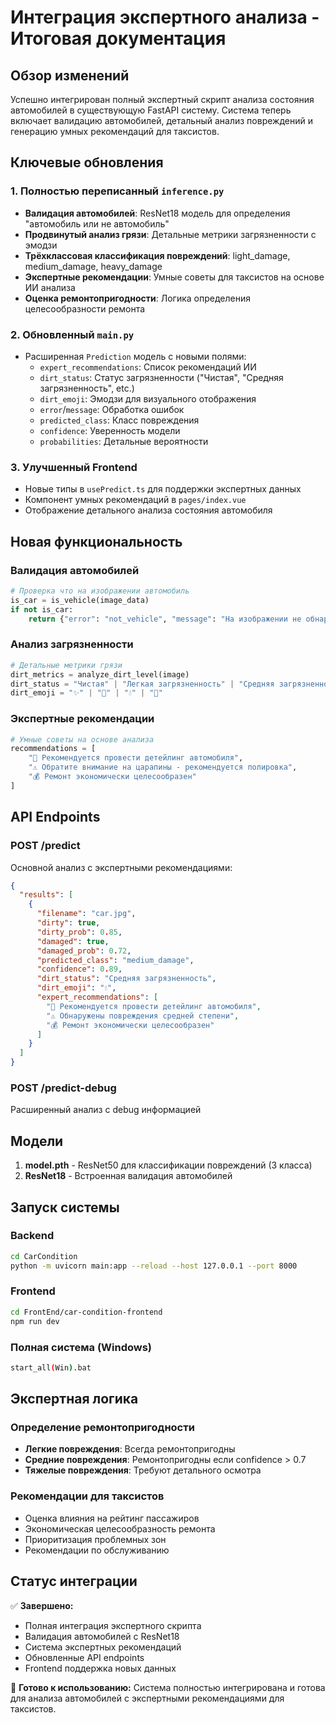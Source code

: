 # Интеграция экспертного анализа - Итоговая документация

## Обзор изменений

Успешно интегрирован полный экспертный скрипт анализа состояния автомобилей в существующую FastAPI систему. Система теперь включает валидацию автомобилей, детальный анализ повреждений и генерацию умных рекомендаций для таксистов.

## Ключевые обновления

### 1. Полностью переписанный `inference.py`

- **Валидация автомобилей**: ResNet18 модель для определения "автомобиль или не автомобиль"
- **Продвинутый анализ грязи**: Детальные метрики загрязненности с эмодзи
- **Трёхклассовая классификация повреждений**: light_damage, medium_damage, heavy_damage
- **Экспертные рекомендации**: Умные советы для таксистов на основе ИИ анализа
- **Оценка ремонтопригодности**: Логика определения целесообразности ремонта

### 2. Обновленный `main.py`

- Расширенная `Prediction` модель с новыми полями:
  - `expert_recommendations`: Список рекомендаций ИИ
  - `dirt_status`: Статус загрязненности ("Чистая", "Средняя загрязненность", etc.)
  - `dirt_emoji`: Эмодзи для визуального отображения
  - `error`/`message`: Обработка ошибок
  - `predicted_class`: Класс повреждения
  - `confidence`: Уверенность модели
  - `probabilities`: Детальные вероятности

### 3. Улучшенный Frontend

- Новые типы в `usePredict.ts` для поддержки экспертных данных
- Компонент умных рекомендаций в `pages/index.vue`
- Отображение детального анализа состояния автомобиля

## Новая функциональность

### Валидация автомобилей

```python
# Проверка что на изображении автомобиль
is_car = is_vehicle(image_data)
if not is_car:
    return {"error": "not_vehicle", "message": "На изображении не обнаружен автомобиль"}
```

### Анализ загрязненности

```python
# Детальные метрики грязи
dirt_metrics = analyze_dirt_level(image)
dirt_status = "Чистая" | "Легкая загрязненность" | "Средняя загрязненность" | "Сильная загрязненность"
dirt_emoji = "✨" | "🌟" | "💧" | "🧽"
```

### Экспертные рекомендации

```python
# Умные советы на основе анализа
recommendations = [
    "🚗 Рекомендуется провести детейлинг автомобиля",
    "⚠️ Обратите внимание на царапины - рекомендуется полировка",
    "💰 Ремонт экономически целесообразен"
]
```

## API Endpoints

### POST /predict

Основной анализ с экспертными рекомендациями:

```json
{
  "results": [
    {
      "filename": "car.jpg",
      "dirty": true,
      "dirty_prob": 0.85,
      "damaged": true,
      "damaged_prob": 0.72,
      "predicted_class": "medium_damage",
      "confidence": 0.89,
      "dirt_status": "Средняя загрязненность",
      "dirt_emoji": "💧",
      "expert_recommendations": [
        "🚗 Рекомендуется провести детейлинг автомобиля",
        "⚠️ Обнаружены повреждения средней степени",
        "💰 Ремонт экономически целесообразен"
      ]
    }
  ]
}
```

### POST /predict-debug

Расширенный анализ с debug информацией

## Модели

1. **model.pth** - ResNet50 для классификации повреждений (3 класса)
2. **ResNet18** - Встроенная валидация автомобилей

## Запуск системы

### Backend

```bash
cd CarCondition
python -m uvicorn main:app --reload --host 127.0.0.1 --port 8000
```

### Frontend

```bash
cd FrontEnd/car-condition-frontend
npm run dev
```

### Полная система (Windows)

```bash
start_all(Win).bat
```

## Экспертная логика

### Определение ремонтопригодности

- **Легкие повреждения**: Всегда ремонтопригодны
- **Средние повреждения**: Ремонтопригодны если confidence > 0.7
- **Тяжелые повреждения**: Требуют детального осмотра

### Рекомендации для таксистов

- Оценка влияния на рейтинг пассажиров
- Экономическая целесообразность ремонта
- Приоритизация проблемных зон
- Рекомендации по обслуживанию

## Статус интеграции

✅ **Завершено:**

- Полная интеграция экспертного скрипта
- Валидация автомобилей с ResNet18
- Система экспертных рекомендаций
- Обновленные API endpoints
- Frontend поддержка новых данных

🎯 **Готово к использованию:**
Система полностью интегрирована и готова для анализа автомобилей с экспертными рекомендациями для таксистов.
